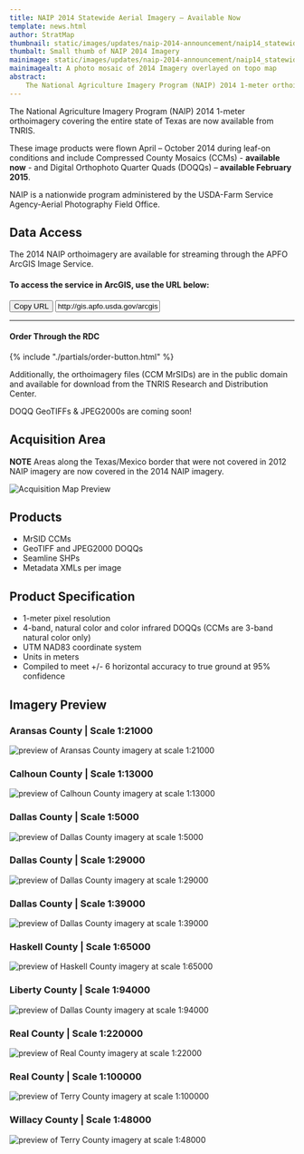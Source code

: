 ```yaml
---
title: NAIP 2014 Statewide Aerial Imagery – Available Now
template: news.html
author: StratMap
thumbnail: static/images/updates/naip-2014-announcement/naip14_statewide_topo_th.jpg
thumbalt: Small thumb of NAIP 2014 Imagery
mainimage: static/images/updates/naip-2014-announcement/naip14_statewide_topo.jpg
mainimagealt: A photo mosaic of 2014 Imagery overlayed on topo map
abstract:
    The National Agriculture Imagery Program (NAIP) 2014 1-meter orthoimagery covering the entire state of Texas are now available from TNRIS.
---
```


The National Agriculture Imagery Program (NAIP) 2014 1-meter orthoimagery covering the entire state of Texas are now available from TNRIS. 

These image products were flown April – October 2014 during leaf-on conditions and include Compressed County Mosaics (CCMs) - **available now** - and Digital Orthophoto Quarter Quads (DOQQs) – **available February 2015**. 

NAIP is a nationwide program administered by the USDA-Farm Service Agency-Aerial Photography Field Office.

## Data Access
The 2014 NAIP orthoimagery are available for streaming through the APFO ArcGIS Image Service.

#### To access the service in ArcGIS, use the URL below:

<div class="input-group copy-url-container">
      <span class="input-group-btn">
    <button class="btn btn-tnris copy-url-btn" type="button">
      <i class="fa fa-clipboard"></i> Copy URL
    </button>
  </span>
  <input class="wms-url copy-url-input form-control" type="text" readonly value="http://gis.apfo.usda.gov/arcgis/services">
</div>

****
#### Order Through the RDC
<div class="media">
  <div class="media-left">
    {% include "./partials/order-button.html" %}
  </div>
  <div class="media-body">
    <p>Additionally, the orthoimagery files (CCM MrSIDs) are in the public domain and available for download from the TNRIS Research and Distribution Center.</p>
    <p>DOQQ GeoTIFFs & JPEG2000s are coming soon!</p>
  </div>
</div>

## Acquisition Area
**NOTE** Areas along the Texas/Mexico border that were not covered in 2012 NAIP imagery are now covered in the 2014 NAIP imagery.

<img class="img-responsive" alt="Acquisition Map Preview" src="{{m.link('static/images/updates/naip-2014-announcement/naip14_acquisition_map_sm.jpg')}}">

## Products
- MrSID CCMs
- GeoTIFF and JPEG2000 DOQQs
- Seamline SHPs
- Metadata XMLs per image

## Product Specification
- 1-meter pixel resolution
- 4-band, natural color and color infrared DOQQs (CCMs are 3-band natural color only)
- UTM NAD83 coordinate system
- Units in meters
- Compiled to meet +/- 6 horizontal accuracy to true ground at 95% confidence

## Imagery Preview
### Aransas County | Scale 1:21000
<img class="img-responsive" src="{{m.link('static/images/updates/naip-2014-announcement/naip14_aransas_wms_1to21000_sm.jpg')}}" alt="preview of Aransas County imagery at scale 1:21000">

### Calhoun County | Scale 1:13000
<img class="img-responsive" src="{{m.link('static/images/updates/naip-2014-announcement/naip14_calhoun_wms_1to13000.jpg')}}" alt="preview of Calhoun County imagery at scale 1:13000">

### Dallas County | Scale 1:5000
<img class="img-responsive" src="{{m.link('static/images/updates/naip-2014-announcement/naip14_dallas_ccm_1to5000.jpg')}}" alt="preview of Dallas County imagery at scale 1:5000">

### Dallas County | Scale 1:29000
<img class="img-responsive" src="{{m.link('static/images/updates/naip-2014-announcement/naip14_dallas_ccm_1to29000.jpg')}}" alt="preview of Dallas County imagery at scale 1:29000">

### Dallas County | Scale 1:39000
<img class="img-responsive" src="{{m.link('static/images/updates/naip-2014-announcement/naip14_dallas_ccm_1to39000.jpg')}}" alt="preview of Dallas County imagery at scale 1:39000">

### Haskell County | Scale 1:65000
<img class="img-responsive" src="{{m.link('static/images/updates/naip-2014-announcement/naip14_haskell_wms_1to65000.jpg')}}" alt="preview of Haskell County imagery at scale 1:65000">

### Liberty County | Scale 1:94000
<img class="img-responsive" src="{{m.link('static/images/updates/naip-2014-announcement/naip14_liberty_wms_1to94000.jpg')}}" alt="preview of Dallas County imagery at scale 1:94000">

### Real County | Scale 1:220000
<img class="img-responsive" src="{{m.link('static/images/updates/naip-2014-announcement/naip14_real_wms_1to220000.jpg')}}" alt="preview of Real County imagery at scale 1:22000">

### Real County | Scale 1:100000
<img class="img-responsive" src="{{m.link('static/images/updates/naip-2014-announcement/naip14_terry_wms_1to100000.jpg')}}" alt="preview of Terry County imagery at scale 1:100000">

### Willacy County | Scale 1:48000
<img class="img-responsive" src="{{m.link('static/images/updates/naip-2014-announcement/naip14_willacy_wms_1to48000.jpg')}}" alt="preview of Terry County imagery at scale 1:48000">


